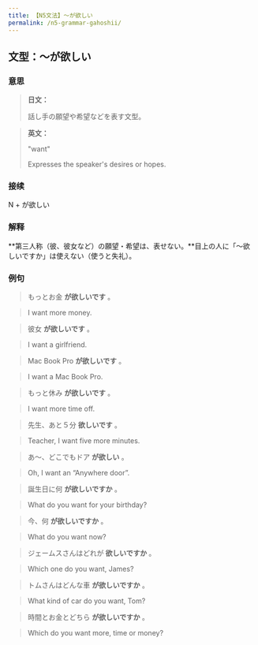 ```yaml
---
title: 【N5文法】〜が欲しい
permalink: /n5-grammar-gahoshii/
---
```


## 文型：〜が欲しい

### 意思

> **日文：**
> 
> 話し手の願望や希望などを表す文型。


> **英文：**
> 
> "want"
> 
> Expresses the speaker's desires or hopes.


### 接续

N + が欲しい

### 解释

**第三人称（彼、彼女など）の願望・希望は、表せない。**目上の人に「〜欲しいですか」は使えない（使うと失礼）。

### 例句

> もっとお金 **が欲しいです** 。

> I want more money.

> 彼女 **が欲しいです** 。

> I want a girlfriend.

> Mac Book Pro **が欲しいです** 。

> I want a Mac Book Pro.

> もっと休み **が欲しいです** 。

> I want more time off.

> 先生、あと５分 **欲しいです** 。

> Teacher, I want five more minutes.

> あ〜、どこでもドア **が欲しい** 。

> Oh, I want an “Anywhere door”.

> 誕生日に何 **が欲しいですか** 。

> What do you want for your birthday?

> 今、何 **が欲しいですか** 。

> What do you want now?

> ジェームスさんはどれが **欲しいですか** 。

> Which one do you want, James?

> トムさんはどんな車 **が欲しいですか** 。

> What kind of car do you want, Tom?

> 時間とお金とどちら **が欲しいですか** 。

> Which do you want more, time or money?

